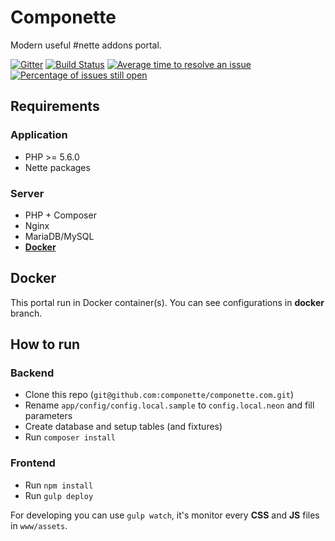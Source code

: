 # Componette

Modern useful #nette addons portal.

[![Gitter](https://img.shields.io/gitter/room/componette/componette.svg)](https://gitter.im/componette)
[![Build Status](https://img.shields.io/travis/componette/componette.com.svg?style=flat-square)](https://travis-ci.org/componette/componette.com)
[![Average time to resolve an issue](http://isitmaintained.com/badge/resolution/componette/componette.com.svg)](http://isitmaintained.com/project/componette/componette.com)
[![Percentage of issues still open](http://isitmaintained.com/badge/open/componette/componette.com.svg)](http://isitmaintained.com/project/componette/componette.com)

## Requirements

### Application

* PHP >= 5.6.0
* Nette packages

### Server

* PHP + Composer
* Nginx
* MariaDB/MySQL
* [**Docker**](https://github.com/componette/componette.com/tree/docker)

## Docker

This portal run in Docker container(s). You can see configurations in **docker** branch.

## How to run

### Backend

- Clone this repo (`git@github.com:componette/componette.com.git`)
- Rename `app/config/config.local.sample` to `config.local.neon` and fill parameters
- Create database and setup tables (and fixtures)
- Run `composer install`

### Frontend

- Run `npm install`
- Run `gulp deploy`

For developing you can use `gulp watch`, it's monitor every **CSS** and **JS** files in `www/assets`.